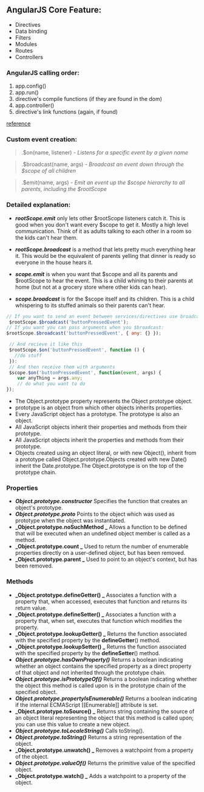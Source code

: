 ## AngularJS Core Feature:

 - Directives 
 - Data binding
 - Filters
 - Modules
 - Routes
 - Controllers


### AngularJS calling order:

1. app.config()
2. app.run()
3. directive's compile functions (if they are found in the dom)
4. app.controller()
5. directive's link functions (again, if found)

[reference](https://github.com/angular/angular.js/blob/master/docs/content/guide/module.ngdoc)

### Custom event creation:

> .$on(name, listener) - *Listens for a specific event by a given name*

> .$broadcast(name, args) - *Broadcast an event down through the $scope of all children*

> .$emit(name, args) - *Emit an event up the $scope hierarchy to all parents, including the $rootScope*

### Detailed explanation:

- **_$rootScope.$emit_** only lets other $rootScope listeners catch it. This is good when you don't want every $scope to get it. Mostly a high level communication. Think of it as adults talking to each other in a room so the kids can't hear them.

- **_$rootScope.$broadcast_** is a method that lets pretty much everything hear it. This would be the equivalent of parents yelling that dinner is ready so everyone in the house hears it.

- **_$scope.$emit_** is when you want that $scope and all its parents and $rootScope to hear the event. This is a child whining to their parents at home (but not at a grocery store where other kids can hear).

- **_$scope.$broadcast_** is for the $scope itself and its children. This is a child whispering to its stuffed animals so their parents can't hear.



```javascript
// If you want to send an event between services/directives use broadcast:
 $rootScope.$broadcast('buttonPressedEvent');
// If you want you can pass arguments when you $broadcast:
$rootScope.$broadcast('buttonPressedEvent', { any: {} });
```

```javascript
 // And recieve it like this
 $rootScope.$on('buttonPressedEvent', function () { 
   //do stuff 
 }):
 // And then receive them with arguments
 $scope.$on('buttonPressedEvent', function(event, args) {
    var anyThing = args.any;
    // do what you want to do
});
```

- The Object.prototype property represents the Object prototype object.
- prototype is an object from which other objects inherits properties.
- Every JavaScript object has a prototype. The prototype is also an object.
- All JavaScript objects inherit their properties and methods from their prototype.
- All JavaScript objects inherit the properties and methods from their prototype.
- Objects created using an object literal, or with new Object(), inherit from a prototype called Object.prototype.Objects created with new Date() inherit the Date.prototype.The Object.prototype is on the top of the prototype chain.


### Properties

- **_Object.prototype.constructor_**
Specifies the function that creates an object's prototype.
- **_Object.prototype.__proto___** 
Points to the object which was used as prototype when the object was instantiated.
- **_Object.prototype.__noSuchMethod__ _**
Allows a function to be defined that will be executed when an undefined object member is called as a method.
- **_Object.prototype.__count__ _**
Used to return the number of enumerable properties directly on a user-defined object, but has been removed.
- **_Object.prototype.__parent__ _**
Used to point to an object's context, but has been removed.

### Methods

- **_Object.prototype.__defineGetter__()  _**
Associates a function with a property that, when accessed, executes that function and returns its return value.
- **_Object.prototype.__defineSetter__() _** 
Associates a function with a property that, when set, executes that function which modifies the property.
- **_Object.prototype.__lookupGetter__() _** 
Returns the function associated with the specified property by the __defineGetter__() method.
- **_Object.prototype.__lookupSetter__()  _**
Returns the function associated with the specified property by the __defineSetter__() method.
- **_Object.prototype.hasOwnProperty()_**
Returns a boolean indicating whether an object contains the specified property as a direct property of that object and not inherited through the prototype chain.
- **_Object.prototype.isPrototypeOf()_**
Returns a boolean indicating whether the object this method is called upon is in the prototype chain of the specified object.
- **_Object.prototype.propertyIsEnumerable()_**
Returns a boolean indicating if the internal ECMAScript [[Enumerable]] attribute is set.
- **_Object.prototype.toSource() _**
Returns string containing the source of an object literal representing the object that this method is called upon; you can use this value to create a new object.
- **_Object.prototype.toLocaleString()_**
Calls toString().
- **_Object.prototype.toString()_**
Returns a string representation of the object.
- **_Object.prototype.unwatch() _**
Removes a watchpoint from a property of the object.
- **_Object.prototype.valueOf()_**
Returns the primitive value of the specified object.
- **_Object.prototype.watch() _**
Adds a watchpoint to a property of the object.
